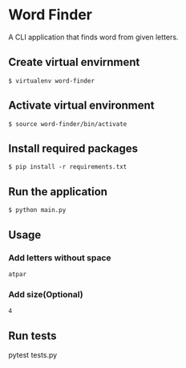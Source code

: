 # Word Finder

A CLI application that finds word from given letters.

## Create virtual envirnment
`$ virtualenv word-finder`

## Activate virtual environment
`$ source word-finder/bin/activate`

## Install required packages
`$ pip install -r requirements.txt`

## Run the application
`$ python main.py`

## Usage
### Add letters without space
`atpar`

### Add size(Optional)
`4`

## Run tests
pytest tests.py